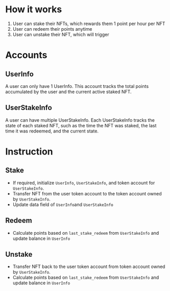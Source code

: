 # How it works

1. User can stake their NFTs, which rewards them 1 point per hour per NFT
2. User can redeem their points anytime
3. User can unstake their NFT, which will trigger

# Accounts

## UserInfo

A user can only have 1 UserInfo. This account tracks the total points accumulated by the user and the current active staked NFT.

## UserStakeInfo

A user can have multiple UserStakeInfo. Each UserStakeInfo tracks the state of each staked NFT, such as the time the NFT was staked, the last time it was redeemed, and the current state.

# Instruction

## Stake

- If required, initialize `UserInfo`, `UserStakeInfo`, and token account for `UserStakeInfo`.
- Transfer NFT from the user token account to the token account owned by `UserStakeInfo`.
- Update data field of `UserInfo`and `UserStakeInfo`

## Redeem

- Calculate points based on `last_stake_redeem` from `UserStakeInfo` and update balance in `UserInfo`

## Unstake

- Transfer NFT back to the user token account from token account owned by `UserStakeInfo`.
- Calculate points based on `last_stake_redeem` from `UserStakeInfo` and update balance in `UserInfo`
